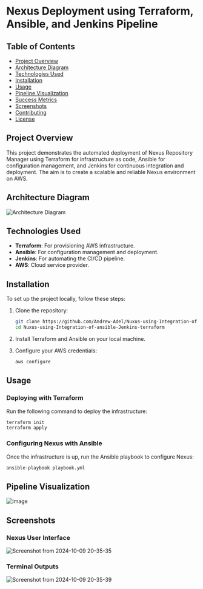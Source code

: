 
# Nexus Deployment using Terraform, Ansible, and Jenkins Pipeline

## Table of Contents
- [Project Overview](#project-overview)
- [Architecture Diagram](#architecture-diagram)
- [Technologies Used](#technologies-used)
- [Installation](#installation)
- [Usage](#usage)
- [Pipeline Visualization](#pipeline-visualization)
- [Success Metrics](#success-metrics)
- [Screenshots](#screenshots)
- [Contributing](#contributing)
- [License](#license)

## Project Overview

This project demonstrates the automated deployment of Nexus Repository Manager using Terraform for infrastructure as code, Ansible for configuration management, and Jenkins for continuous integration and deployment. The aim is to create a scalable and reliable Nexus environment on AWS.

## Architecture Diagram

![Architecture Diagram](link-to-architecture-diagram.png)

## Technologies Used

- **Terraform**: For provisioning AWS infrastructure.
- **Ansible**: For configuration management and deployment.
- **Jenkins**: For automating the CI/CD pipeline.
- **AWS**: Cloud service provider.

## Installation

To set up the project locally, follow these steps:

1. Clone the repository:
   ```bash
   git clone https://github.com/Andrew-Adel/Nuxus-using-Integration-of-ansible-Jenkins-terraform.git
   cd Nuxus-using-Integration-of-ansible-Jenkins-terraform
   ```

2. Install Terraform and Ansible on your local machine.

3. Configure your AWS credentials:
   ```bash
   aws configure
   ```

## Usage

### Deploying with Terraform

Run the following command to deploy the infrastructure:
```bash
terraform init
terraform apply
```

### Configuring Nexus with Ansible

Once the infrastructure is up, run the Ansible playbook to configure Nexus:
```bash
ansible-playbook playbook.yml
```

## Pipeline Visualization

![image](https://github.com/user-attachments/assets/80d80683-4ef7-4a9b-bb55-3c31b98cb2b9)


## Screenshots

### Nexus User Interface

![Screenshot from 2024-10-09 20-35-35](https://github.com/user-attachments/assets/6a6e9cd7-ced2-4d8c-8b42-5d72985682b8)


### Terminal Outputs

![Screenshot from 2024-10-09 20-35-39](https://github.com/user-attachments/assets/0791957e-71ec-46e3-8a47-56e325139a2a)
